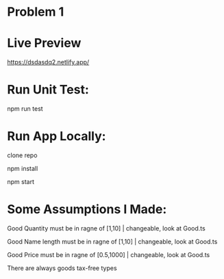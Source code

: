 # Problem 1

# Live Preview

https://dsdasdq2.netlify.app/

# Run Unit Test:

npm run test

# Run App Locally:

clone repo

npm install

npm start

# Some Assumptions I Made:

Good Quantity must be in ragne of [1,10] | changeable, look at Good.ts

Good Name length must be in ragne of [1,10] | changeable, look at Good.ts

Good Price must be in ragne of [0.5,1000] | changeable, look at Good.ts

There are always goods tax-free types
